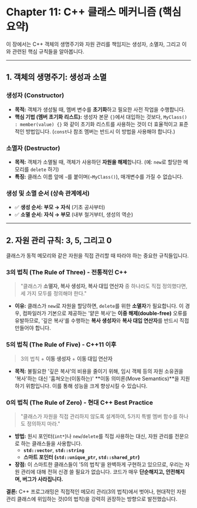 # Chapter 11: C++ 클래스 메커니즘 (핵심 요약)

이 장에서는 C++ 객체의 생명주기와 자원 관리를 책임지는 생성자, 소멸자, 그리고 이와 관련된 핵심 규칙들을 알아봅니다.

---

## 1. 객체의 생명주기: 생성과 소멸

### 생성자 (Constructor)
-   **목적:** 객체가 생성될 때, 멤버 변수를 **초기화**하고 필요한 사전 작업을 수행합니다.
-   **핵심 기법 (멤버 초기화 리스트):** 생성자 본문 `{}`에서 대입하는 것보다, `MyClass() : member(value) {}` 와 같이 초기화 리스트를 사용하는 것이 더 효율적이고 표준적인 방법입니다. (`const`나 참조 멤버는 반드시 이 방법을 사용해야 합니다.)

### 소멸자 (Destructor)
-   **목적:** 객체가 소멸될 때, 객체가 사용하던 **자원을 해제**합니다. (예: `new`로 할당한 메모리를 `delete` 하기)
-   **특징:** 클래스 이름 앞에 `~`를 붙이며(`~MyClass()`), 매개변수를 가질 수 없습니다.

### 생성 및 소멸 순서 (상속 관계에서)
-   ✅ **생성 순서:** **부모 → 자식** (기초 공사부터)
-   ✅ **소멸 순서:** **자식 → 부모** (내부 철거부터, 생성의 역순)

---

## 2. 자원 관리 규칙: 3, 5, 그리고 0

클래스가 동적 메모리와 같은 자원을 직접 관리할 때 따라야 하는 중요한 규칙들입니다.

### 3의 법칙 (The Rule of Three) - 전통적인 C++
> "클래스가 **소멸자, 복사 생성자, 복사 대입 연산자** 중 하나라도 직접 정의했다면, 세 가지 모두를 정의해야 한다."

-   **이유:** 클래스가 `new`로 자원을 할당하면, `delete`를 위한 **소멸자**가 필요합니다. 이 경우, 컴파일러가 기본으로 제공하는 '얕은 복사'는 **이중 해제(double-free)** 오류를 유발하므로, '깊은 복사'를 수행하는 **복사 생성자**와 **복사 대입 연산자**를 반드시 직접 만들어야 합니다.

### 5의 법칙 (The Rule of Five) - C++11 이후
> 3의 법칙 + **이동 생성자** + **이동 대입 연산자**

-   **목적:** 불필요한 '깊은 복사'의 비용을 줄이기 위해, 임시 객체 등의 자원 소유권을 '복사'하는 대신 '훔쳐오는(이동하는)' **이동 의미론(Move Semantics)**을 지원하기 위함입니다. 이를 통해 성능을 크게 향상시킬 수 있습니다.

### 0의 법칙 (The Rule of Zero) - 현대 C++ Best Practice
> "클래스가 자원을 직접 관리하지 않도록 설계하여, 5가지 특별 멤버 함수를 하나도 정의하지 마라."

-   **방법:** 원시 포인터(`int*`)나 `new`/`delete`를 직접 사용하는 대신, 자원 관리를 전문으로 하는 클래스들을 사용합니다.
    -   **`std::vector`**, **`std::string`**
    -   **스마트 포인터 (`std::unique_ptr`, `std::shared_ptr`)**
-   **장점:** 이 스마트한 클래스들이 '5의 법칙'을 완벽하게 구현하고 있으므로, 우리는 자원 관리에 대해 전혀 신경 쓸 필요가 없습니다. 코드가 매우 **단순해지고, 안전해지며, 버그가 사라집니다.**

**결론:** C++ 프로그래밍은 직접적인 메모리 관리(3의 법칙)에서 벗어나, 현대적인 자원 관리 클래스에 위임하는 것(0의 법칙)을 강력히 권장하는 방향으로 발전했습니다.